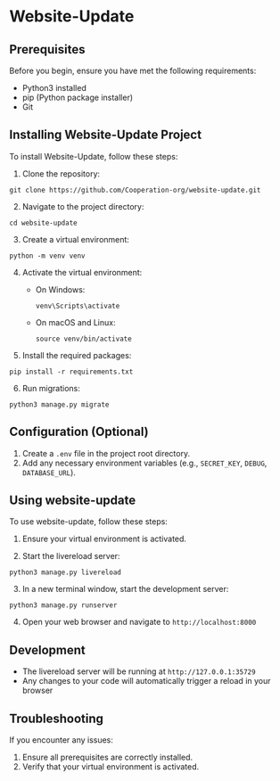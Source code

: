 # Website-Update

## Prerequisites

Before you begin, ensure you have met the following requirements:

* Python3 installed 
* pip (Python package installer)
* Git

## Installing Website-Update Project

To install Website-Update, follow these steps:

1. Clone the repository:
```
git clone https://github.com/Cooperation-org/website-update.git
```

2. Navigate to the project directory:
```
cd website-update
```

3. Create a virtual environment:
```
python -m venv venv
```

4. Activate the virtual environment:
   * On Windows:
     ```
     venv\Scripts\activate
     ```
   * On macOS and Linux:
     ```
     source venv/bin/activate
     ```

5. Install the required packages:
```
pip install -r requirements.txt
```

6. Run migrations:
```
python3 manage.py migrate
```

## Configuration (Optional)

1. Create a `.env` file in the project root directory.
2. Add any necessary environment variables (e.g., `SECRET_KEY`, `DEBUG`, `DATABASE_URL`).

## Using website-update  

To use website-update, follow these steps:

1. Ensure your virtual environment is activated.

2. Start the livereload server:
```
python3 manage.py livereload
```

3. In a new terminal window, start the development server:
```
python3 manage.py runserver
```

4. Open your web browser and navigate to `http://localhost:8000`

## Development

- The livereload server will be running at `http://127.0.0.1:35729`
- Any changes to your code will automatically trigger a reload in your browser

## Troubleshooting

If you encounter any issues:

1. Ensure all prerequisites are correctly installed.
2. Verify that your virtual environment is activated.
